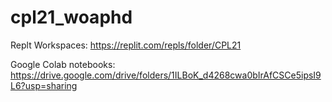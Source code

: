 # cpl21_woaphd

Replt Workspaces: https://replit.com/repls/folder/CPL21

Google Colab notebooks: https://drive.google.com/drive/folders/1ILBoK_d4268cwa0bIrAfCSCe5ipsI9L6?usp=sharing
